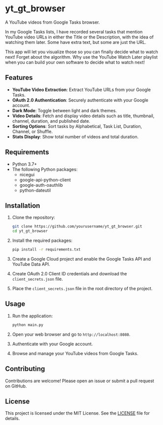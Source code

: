 # yt_gt_browser

A YouTube videos from Google Tasks browser.

In my Google Tasks lists, I have recorded several tasks that mention YouTube video URLs in either the Title or the Description, with the idea of watching them later. Some have extra text, but some are just the URL.

This app will let you visualize those so you can finally decide what to watch next! Forget about the algorithm. Why use the YouTube Watch Later playlist when you can build your own software to decide what to watch next!

## Features

- **YouTube Video Extraction**: Extract YouTube URLs from your Google Tasks.
- **OAuth 2.0 Authentication**: Securely authenticate with your Google account.
- **Dark Mode**: Toggle between light and dark themes.
- **Video Details**: Fetch and display video details such as title, thumbnail, channel, duration, and published date.
- **Sorting Options**: Sort tasks by Alphabetical, Task List, Duration, Channel, or Shuffle.
- **Stats Display**: Show total number of videos and total duration.

## Requirements

- Python 3.7+
- The following Python packages:
  - nicegui
  - google-api-python-client
  - google-auth-oauthlib
  - python-dateutil

## Installation

1. Clone the repository:
    ```sh
    git clone https://github.com/yourusername/yt_gt_browser.git
    cd yt_gt_browser
    ```

2. Install the required packages:
    ```sh
    pip install -r requirements.txt
    ```

3. Create a Google Cloud project and enable the Google Tasks API and YouTube Data API.

4. Create OAuth 2.0 Client ID credentials and download the `client_secrets.json` file.

5. Place the `client_secrets.json` file in the root directory of the project.

## Usage

1. Run the application:
    ```sh
    python main.py
    ```

2. Open your web browser and go to `http://localhost:8080`.

3. Authenticate with your Google account.

4. Browse and manage your YouTube videos from Google Tasks.

## Contributing

Contributions are welcome! Please open an issue or submit a pull request on GitHub.

## License

This project is licensed under the MIT License. See the [LICENSE](LICENSE) file for details.